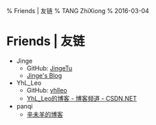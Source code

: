 % Friends | 友链
% TANG ZhiXiong
% 2016-03-04

Friends | 友链
==============

- Jinge
  + GitHub: [JingeTu](https://github.com/jingetu)
  + [Jinge's Blog](http://www.tujinge.com/)
- YhL_Leo
  + GitHub: [yhlleo](https://github.com/yhlleo)
  + [YhL_Leo的博客 - 博客频道 - CSDN.NET](http://blog.csdn.net/yhl_leo)
- panqi
  + [辛未羊的博客](http://panqiincs.github.io/)
